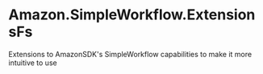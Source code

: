 Amazon.SimpleWorkflow.ExtensionsFs
==================================

Extensions to AmazonSDK's SimpleWorkflow capabilities to make it more intuitive to use